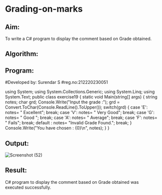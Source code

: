 # Grading-on-marks

## Aim:
  To write a C# program to display the comment based on Grade obtained.

## Algorithm:

## Program:

#Developed by: Surendar S
#reg.no:212220230051

using System;
using System.Collections.Generic;
using System.Linq;
using System.Text; 
public   class exercise19
   {
       static void Main(string[] args)
    {
    string notes;
    char grd;
    Console.Write("Input the grade :");
    grd = Convert.ToChar(Console.ReadLine().ToUpper());
    switch(grd)
    {
    case 'E':
        notes= " Excellent";
        break;
    case 'V':
       notes= " Very Good";
        break;
    case 'G':
        notes= " Good ";
        break;
    case 'A':
        notes= " Average";
        break;
    case 'F':
        notes= " Fails";
        break;
    default :
        notes= "Invalid Grade Found.";
        break;
    }
    Console.Write("You have chosen  : {0}\n", notes);
} 
}


## Output:
![Screenshot (52)](https://user-images.githubusercontent.com/75235759/163829029-4e4342cd-599f-42e6-a17f-f8cdeffb1e8b.png)


## Result:
C# program to display the comment based on Grade obtained was executed successfully.
